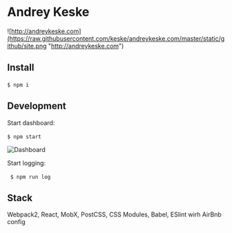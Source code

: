 Andrey Keske
=========================

![http://andreykeske.com](https://raw.githubusercontent.com/keske/andreykeske.com/master/static/github/site.png "http://andreykeske.com")

## Install

``` $ npm i ```

## Development

Start dashboard:

``` $ npm start ```

![](https://raw.githubusercontent.com/keske/andreykeske.com/master/static/github/dashboard.png "Dashboard")

Start logging:

``` $ npm run log```

## Stack

Webpack2, React, MobX, PostCSS, CSS Modules, Babel, ESlint wirh AirBnb config

